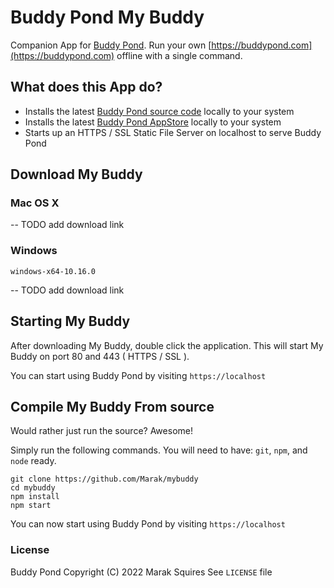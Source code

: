 # Buddy Pond My Buddy

Companion App for [Buddy Pond](https://buddypond.com). 
Run your own [https://buddypond.com](https://buddypond.com) offline with a single command.

## What does this App do?
  - Installs the latest [Buddy Pond source code](https://github.com/marak/buddypond) locally to your system
  - Installs the latest [Buddy Pond AppStore](https://github.com/marak/buddypond-appstore) locally to your system
  - Starts up an HTTPS / SSL Static File Server on localhost to serve Buddy Pond

## Download My Buddy

### Mac OS X

-- TODO add download link

### Windows

`windows-x64-10.16.0`

-- TODO add download link

## Starting My Buddy

After downloading My Buddy, double click the application. This will start My Buddy on port 80 and 443 ( HTTPS / SSL ).

You can start using Buddy Pond by visiting `https://localhost`

## Compile My Buddy From source 

Would rather just run the source? Awesome!

Simply run the following commands. You will need to have: `git`, `npm`, and `node` ready.

```
git clone https://github.com/Marak/mybuddy
cd mybuddy
npm install
npm start
```

You can now start using Buddy Pond by visiting `https://localhost`

### License
Buddy Pond Copyright (C) 2022 Marak Squires
See `LICENSE` file